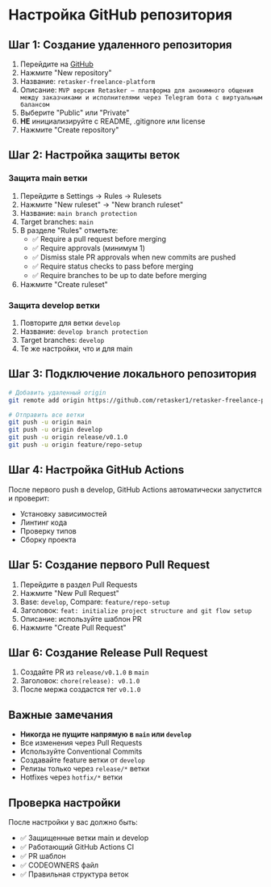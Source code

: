 # Настройка GitHub репозитория

## Шаг 1: Создание удаленного репозитория

1. Перейдите на [GitHub](https://github.com)
2. Нажмите "New repository"
3. Название: `retasker-freelance-platform`
4. Описание: `MVP версия Retasker — платформа для анонимного общения между заказчиками и исполнителями через Telegram бота с виртуальным балансом`
5. Выберите "Public" или "Private"
6. **НЕ** инициализируйте с README, .gitignore или license
7. Нажмите "Create repository"

## Шаг 2: Настройка защиты веток

### Защита main ветки
1. Перейдите в Settings → Rules → Rulesets
2. Нажмите "New ruleset" → "New branch ruleset"
3. Название: `main branch protection`
4. Target branches: `main`
5. В разделе "Rules" отметьте:
   - ✅ Require a pull request before merging
   - ✅ Require approvals (минимум 1)
   - ✅ Dismiss stale PR approvals when new commits are pushed
   - ✅ Require status checks to pass before merging
   - ✅ Require branches to be up to date before merging
6. Нажмите "Create ruleset"

### Защита develop ветки
1. Повторите для ветки `develop`
2. Название: `develop branch protection`
3. Target branches: `develop`
4. Те же настройки, что и для main

## Шаг 3: Подключение локального репозитория

```bash
# Добавить удаленный origin
git remote add origin https://github.com/retasker1/retasker-freelance-platform.git

# Отправить все ветки
git push -u origin main
git push -u origin develop
git push -u origin release/v0.1.0
git push -u origin feature/repo-setup
```

## Шаг 4: Настройка GitHub Actions

После первого push в develop, GitHub Actions автоматически запустится и проверит:
- Установку зависимостей
- Линтинг кода
- Проверку типов
- Сборку проекта

## Шаг 5: Создание первого Pull Request

1. Перейдите в раздел Pull Requests
2. Нажмите "New Pull Request"
3. Base: `develop`, Compare: `feature/repo-setup`
4. Заголовок: `feat: initialize project structure and git flow setup`
5. Описание: используйте шаблон PR
6. Нажмите "Create Pull Request"

## Шаг 6: Создание Release Pull Request

1. Создайте PR из `release/v0.1.0` в `main`
2. Заголовок: `chore(release): v0.1.0`
3. После мержа создастся тег `v0.1.0`

## Важные замечания

- **Никогда не пущите напрямую в `main` или `develop`**
- Все изменения через Pull Requests
- Используйте Conventional Commits
- Создавайте feature ветки от `develop`
- Релизы только через `release/*` ветки
- Hotfixes через `hotfix/*` ветки

## Проверка настройки

После настройки у вас должно быть:
- ✅ Защищенные ветки main и develop
- ✅ Работающий GitHub Actions CI
- ✅ PR шаблон
- ✅ CODEOWNERS файл
- ✅ Правильная структура веток
